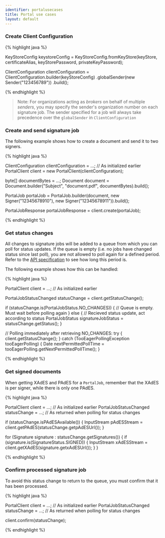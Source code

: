 ```yaml
---
identifier: portalusecases
title: Portal use cases
layout: default
---
```


<h3 id="uc06">Create Client Configuration</h3>

{% highlight java %}

KeyStoreConfig keystoreConfig = KeyStoreConfig.fromKeyStore(keyStore,
        certificateAlias, keyStorePassword, privateKeyPassword);

ClientConfiguration clientConfiguration = ClientConfiguration.builder(keyStoreConfig)
        .globalSender(new Sender("123456789"))
        .build();

{% endhighlight %}

> Note: For organizations acting as *brokers* on behalf of multiple *senders*, you may specify the sender's organization number on each signature job. The sender specified for a job will always take precedence over the `globalSender` in `ClientConfiguration`

<h3 id="uc07">Create and send signature job</h3>

The following example shows how to create a document and send it to two signers.

{% highlight java %}

ClientConfiguration clientConfiguration = ...; // As initialized earlier
PortalClient client = new PortalClient(clientConfiguration);

byte[] documentBytes = ...;
Document document = Document.builder("Subject", "document.pdf", documentBytes).build();

PortalJob portalJob =
        PortalJob.builder(document, new Signer("12345678910"), new Signer("12345678911")).build();

PortalJobResponse portalJobResponse = client.create(portalJob);

{% endhighlight %}


<h3 id="uc08">Get status changes</h3>

All changes to signature jobs will be added to a queue from which you can poll for status updates. If the queue is empty (i.e. no jobs have changed status since last poll), you are not allowed to poll again for a defined period. Refer to the [API specification](https://github.com/digipost/signature-api-specification/blob/master/README.md#hvor-ofte-skal-du-polle) to see how long this period is.

The following example shows how this can be handled:

{% highlight java %}

PortalClient client = ...; // As initialized earlier

PortalJobStatusChanged statusChange = client.getStatusChange();

if (statusChange.is(PortalJobStatus.NO_CHANGES)) {
    // Queue is empty. Must wait before polling again
} else {
    // Recieved status update, act according to status
    PortalJobStatus signatureJobStatus = statusChange.getStatus();
}

// Polling immediately after retrieving NO_CHANGES:
try {
    client.getStatusChange();
} catch (TooEagerPollingException tooEagerPolling) {
    Date nextPermittedPollTime = tooEagerPolling.getNextPermittedPollTime();
}

{% endhighlight %}

<h3 id="uc09">Get signed documents</h3>

When getting XAdES and PAdES for a `PortalJob`, remember that the XAdES is per signer, while there is only one PAdES. 

{% highlight java %}

PortalClient client = ...; // As initialized earlier
PortalJobStatusChanged statusChange = ...; // As returned when polling for status changes

if (statusChange.isPAdESAvailable()) {
    InputStream pAdESStream = client.getPAdES(statusChange.getpAdESUrl());
}

for (Signature signature : statusChange.getSignatures()) {
    if (signature.is(SignatureStatus.SIGNED)) {
        InputStream xAdESStream = client.getXAdES(signature.getxAdESUrl());
    }
}

{% endhighlight %}

<h3 id="uc10">Confirm processed signature job</h3>

To avoid this status change to return to the queue, you must confirm that it has been processed.

{% highlight java %}

PortalClient client = ...; // As initialized earlier
PortalJobStatusChanged statusChange = ...; // As returned when polling for status changes

client.confirm(statusChange);

{% endhighlight %}